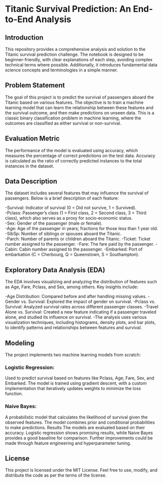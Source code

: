 # Titanic Survival Prediction: An End-to-End Analysis

## Introduction
This repository provides a comprehensive analysis and solution to the Titanic survival prediction challenge. The notebook is designed to be beginner-friendly, with clear explanations of each step, avoiding complex technical terms where possible. Additionally, it introduces fundamental data science concepts and terminologies in a simple manner.

## Problem Statement
The goal of this project is to predict the survival of passengers aboard the Titanic based on various features. The objective is to train a machine learning model that can learn the relationship between these features and the survival outcome, and then make predictions on unseen data. This is a classic binary classification problem in machine learning, where the outcomes are classified as either survival or non-survival.

## Evaluation Metric
The performance of the model is evaluated using accuracy, which measures the percentage of correct predictions on the test data. Accuracy is calculated as the ratio of correctly predicted instances to the total instances in the dataset.

## Data Description
The dataset includes several features that may influence the survival of passengers. Below is a brief description of each feature:

-Survival: Indicator of survival (0 = Did not survive, 1 = Survived).
<br>
-Pclass: Passenger’s class (1 = First class, 2 = Second class, 3 = Third class), which also serves as a proxy for socio-economic status.
<br>
-Sex: Gender of the passenger (male or female).
<br>
-Age: Age of the passenger in years; fractions for those less than 1 year old.
<br>
-SibSp: Number of siblings or spouses aboard the Titanic.
<br>
-Parch: Number of parents or children aboard the Titanic.
-Ticket: Ticket number assigned to the passenger.
-Fare: The fare paid by the passenger.
-Cabin: Cabin number assigned to the passenger.
-Embarked: Port of embarkation (C = Cherbourg, Q = Queenstown, S = Southampton).

## Exploratory Data Analysis (EDA)
The EDA involves visualizing and analyzing the distribution of features such as Age, Fare, Pclass, and Sex, among others. Key insights include:

-Age Distribution: Compared before and after handling missing values.
-Gender vs. Survival: Explored the impact of gender on survival.
-Pclass vs. Survival: Analyzed survival rates across different passenger classes.
-Travel Alone vs. Survival: Created a new feature indicating if a passenger traveled alone, and studied its influence on survival.
-The analysis uses various visualization techniques, including histograms, density plots, and bar plots, to identify patterns and relationships between features and survival.

## Modeling
The project implements two machine learning models from scratch:

### Logistic Regression:

Used to predict survival based on features like Pclass, Age, Fare, Sex, and Embarked.
The model is trained using gradient descent, with a custom implementation that iteratively updates weights to minimize the loss function.


### Naive Bayes:

A probabilistic model that calculates the likelihood of survival given the observed features.
The model combines prior and conditional probabilities to make predictions.
Results
The models are evaluated based on their accuracy. Logistic regression shows promising results, while Naive Bayes provides a good baseline for comparison. Further improvements could be made through feature engineering and hyperparameter tuning.

## License
This project is licensed under the MIT License. Feel free to use, modify, and distribute the code as per the terms of the license. 



